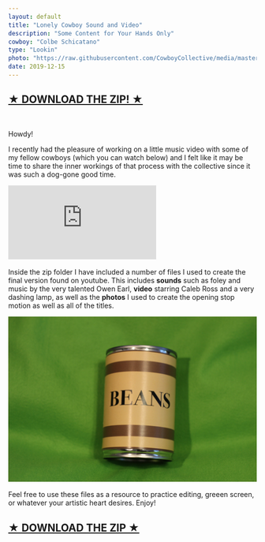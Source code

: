 ```yaml
---
layout: default
title: "Lonely Cowboy Sound and Video"
description: "Some Content for Your Hands Only"
cowboy: "Colbe Schicatano"
type: "Lookin"
photo: "https://raw.githubusercontent.com/CowboyCollective/media/master/cowboythumb.png"
date: 2019-12-15
---
```


<h2><b><a href="https://github.com/CowboyCollective/Thelonelycowboymusicvideo/archive/master.zip">&#9733; DOWNLOAD THE ZIP! &#9733;</a></b></h2><br>

Howdy!

I recently had the pleasure of working on a little music video with some of my fellow cowboys (which you can watch below) and I felt like it may be time to share the inner workings of that process with the collective since it was such a dog-gone good time.


<iframe id="youtube" src="https://www.youtube.com/embed/dne3T8a0JhQ" frameborder="0" allow="accelerometer; autoplay; encrypted-media; gyroscope; picture-in-picture" allowfullscreen></iframe><br>

Inside the zip folder I have included a number of files I used to create the final version found on youtube. This includes **sounds** such as foley and music by the very talented Owen Earl, **video** starring Caleb Ross and a very dashing lamp, as well as the **photos** I used to create the opening stop motion as well as all of the titles.


![Bean Can Green Screen](https://raw.githubusercontent.com/CowboyCollective/media/master/beans.JPG)<br>

Feel free to use these files as a resource to practice editing, greeen screen, or whatever your artistic heart desires. Enjoy!


<h2><b><a href="https://github.com/CowboyCollective/Thelonelycowboymusicvideo/archive/master.zip">&#9733; DOWNLOAD THE ZIP &#9733;</a></b></h2><br>
